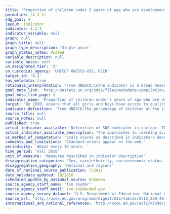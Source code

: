 ```yaml
---
title: 'Proportion of children under 5 years of age who are developmentally on track in health, learning and psychosocial well-being, by sex'
permalink: /4-2-1/
sdg_goal: 4
layout: indicator
indicator: 4.2.1
indicator_variable: null
graph: null
graph_title: null
graph_type_description: 'Single point'
graph_status_notes: Posted
variable_description: null
variable_notes: null
un_designated_tier: '3'
un_custodial_agency: 'UNICEF UNESCO-UIS, OECD'
target_id: '4.2'
has_metadata: true
rationale_interpretation: "From UNESCO:\nThe indicator is a broad measure of children's development and their preparedness to begin school. Available data for global tracking is presently collected from individual-level data reported by care-givers or teachers, which is then used to calculate an indicator that represents a composite measure across a range of agreed characteristics in the areas of health, learning and psychosocial well-being.\n\nFrom UNICEF: \nEarly childhood development sets the stage for life-long thriving. Investing in ECD is one of the most critical and cost-effective ways to improve adult health, education and productivity. ECD is equity from the start and provides a good indication of national development and efforts to improve ECD can bring about human, social and economic improvements for both individuals and societies."
goal_meta_link: 'http://unstats.un.org/sdgs/files/metadata-compilation/Metadata-Goal-4.pdf'
goal_meta_link_page: 3
indicator_name: 'Proportion of children under 5 years of age who are developmentally on track in health, learning and psychosocial well-being, by sex'
target: 'By 2030, ensure that all girls and boys have access to quality early childhood development, care and pre-primary education so that they are ready for primary education.'
indicator_definition: 'From UNESCO:The percentage of children at the start of primary school, typically age 6 years in many countries, who demonstrate age-appropriate health, learning and psychosocial well-being and possess the necessary competencies and knowledge required for learning in the early primary grades. The age at which children start primary school varies across countries. This means that the indicator may broadly reflect children''s development between about five and seven years of age.From UNICEF: This indicator provides the proportion of children under the age of five who are developmentally on track in health, learning and psychosocial well-being. It is calculated by dividing the number of children under the age of five who are developmentally on track in health, learning and psychosocial well-being by the total number of children under the age of five in the population.'
source_title: null
source_notes: null
published: true
actual_indicator_available: 'Definition of SDG indicator is unclear. The requested metric is a composite of complex and undefined terms and the inclusion of all children under 5 presents an enormous challenge in developing instruments comparable over such a wide age range. The United States periodically gathers information on the approaches to learning, interpersonal skills, self-control, health, mathematics, and reading performance of entering kindergarten students, who are typically about 5 years age. The United States is unable to present a composite index due to the lack of consensus about how such a metric would be combined, and how to define what would be considered "developmentally on track." The United States is providing data that have been gathered through a highly complex longitudinal survey because it is considered a state-of-the-art survey and may contribute to the understanding of such data collections across the world.  The Early Childhood Longitudinal Study, Kindergarten Class of 2010-11 (ECLS-K:2011) is sponsored by the National Center for Education Statistics (NCES) within the Institute of Education Sciences (IES) of the U.S. Department of Education. The children in the ECLS-K:2011 comprise a nationally representative sample of about 18,200 children  selected from both public and private schools attending both full-day and part-day kindergarten in 2010-11. The children came from diverse socioeconomic and racial/ethnic backgrounds, and the sample includes both children in kindergarten for the first time and kindergarten repeaters. Also participating in the study were the children''s parents, teachers, schools, and before- and after-school care providers. Trained field staff assessed children in their schools and collected information from parents. The majority of parent interviews were conducted by telephone though interviews were conducted in person for parents who did not have telephones, who were difficult to contact by telephone, or who preferred an in-person interview. Teachers and school administrators were contacted at their schools and asked to complete hard-copy self-administered questionnaires. Before- and after-school care providers were asked to complete hard-copy self-administered questionnaires in the children''s kindergarten year.'
actual_indicator_available_description: "The approaches to learning scale is based on teachers' reports on how students rate in seven areas: attentiveness, task persistence, eagerness to learn, learning independence, ability to adapt easily to changes in routine, organization, and ability to follow classroom rules. Possible scores on the approaches to learning scale range from 1 to 4, with higher scores indicating that a child exhibits positive learning behaviors more often. The interpersonal skills scale is based on teachers' reports on the student’s skill in forming and maintaining friendships; getting along with people who are different; comforting or helping other children; expressing feelings, ideas, and opinions in positive ways; and showing sensitivity to the feelings of others. Possible scores on the interpersonal skills scale range from 1 to 4, with higher scores indicating that a child interacted with others in a positive way more often. The self-control scale is based on teachers' reports on the student’s ability to control behavior by respecting the property rights of others, controlling temper, accepting peer ideas for group activities, and responding appropriately to pressure from peers. Possible scores on the self-control scale range from 1 to 4, with higher scores indicating that a child exhibited behaviors indicative of self-control more often. Reading score reflects performance on questions measuring basic skills (print familiarity, letter recognition, beginning and ending sounds, rhyming words, and word recognition); vocabulary knowledge; and reading comprehension, including identifying information specifically stated in text (e.g., definitions, facts, and supporting details), making complex inferences from texts, and considering the text objectively and judging its appropriateness and quality. Possible scores for the reading assessment range from 0 to 120. Mathematics score reflects performance on questions on number sense, properties, and operations; measurement; geometry and spatial sense; data analysis, statistics, and probability (measured with a set of simple questions assessing children’s ability to read a graph); and prealgebra skills such as identification of patterns. Possible scores for the mathematics assessment range from 0 to 113. Socioeconomic status (SES) was measured by a composite score based on parental education and occupations and household income during the child’s kindergarten year. Variable name                Variable label i4_2_1learnapp_total\t    Mean approaches to learning score, total i4_2_1learnapp_male\t        Mean approaches to learning score, male i4_2_1learnapp_female\t    Mean approaches to learning score, female i4_2_1learnapp_indian\t    Mean approaches to learning score, American Indian/Alaska Native i4_2_1learnapp_lowses\t    Mean approaches to learning score, low quintile socioeconomic status i4_2_1learnapp_midses\t    Mean approaches to learning score, middle three quintiles socioeconomic status i4_2_1learnapp_highses\t    Mean approaches to learning score, low quintile socioeconomic status i4_2_1interperson_total\t    Mean interpersonal skills score, total i4_2_1interperson_male\t    Mean interpersonal skills score, male i4_2_1interperson_female\tMean interpersonal skills score, female i4_2_1interperson_indian\tMean interpersonal skills score, American Indian/Alaska Native i4_2_1interperson_lowses\tMean interpersonal skills score, low quintile socioeconomic status i4_2_1interperson_midses\tMean interpersonal skills score, middle three quintiles socioeconomic status i4_2_1interperson_highses\tMean interpersonal skills score, low quintile socioeconomic status i4_2_1control_total\t        Mean self-control score, total i4_2_1control_male\t        Mean self-control score, male i4_2_1control_female\t    Mean self-control score, female i4_2_1control_indian\t    Mean self-control score, American Indian/Alaska Native i4_2_1control_lowses\t    Mean self-control score, low quintile socioeconomic status i4_2_1control_midses\t    Mean self-control score, middle three quintiles socioeconomic status i4_2_1control_highses\t    Mean self-control score, low quintile socioeconomic status i4_2_1reading_total\t        Mean reading score, total i4_2_1reading_male\t        Mean reading score, male i4_2_1reading_female\t    Mean reading score, female i4_2_1reading_indian\t    Mean reading score, American Indian/Alaska Native i4_2_1reading_lowses\t    Mean reading score, low quintile socioeconomic status i4_2_1reading_midses\t    Mean reading score, middle three quintiles socioeconomic status i4_2_1reading_highses\t    Mean reading score, low quintile socioeconomic status i4_2_1math_total\t        Mean mathematics score, total i4_2_1math_male\t            Mean mathematics score, male i4_2_1math_female\t        Mean mathematics score, female i4_2_1math_indian\t        Mean mathematics score, American Indian/Alaska Native i4_2_1math_midses\t        Mean mathematics score, middle three quintiles socioeconomic status i4_2_1math_highses\t        Mean mathematics score, low quintile socioeconomic status"
us_method_of_computation: 'Scale scores as described in indicators description'
comments_and_limitations: 'Standard errors appear on the web.'
periodicity: 'About every 10 years. '
time_period: 'Fall 2010'
unit_of_measure: 'Measures described in indicator description'
disaggregation_categories: 'Sex, race/ethnicity, socioeconomic status. Other variables available on request. '
disaggregation_geography: 'National and regions'
date_of_national_source_publication: 7/2012
date_metadata_updated: 10/2016
scheduled_update_by_national_source: Unknown
source_agency_staff_name: 'Tom Snyder'
source_agency_staff_email: tom.snyder@ed.gov
source_agency_survey_dataset: 'U.S. Department of Education, National Center for Education Statistics, Early Childhood Longitudinal Study, Kindergarten Class of 2010–11 (ECLS-K:2011)'
source_url: 'http://nces.ed.gov/programs/digest/d15/tables/dt15_220.40.asp?current=yes and http://nces.ed.gov/programs/digest/d15/tables/dt15_220.45.asp?current=yes'
international_and_national_references: 'http://nces.ed.gov/ecls/kindergarten2011.asp'
---
```

